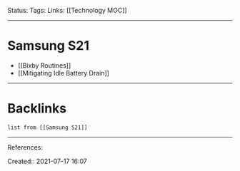 Status: 
Tags:
Links: [[Technology MOC]]
___
# Samsung S21
- [[Bixby Routines]]
- [[Mitigating Idle Battery Drain]]
___
# Backlinks
```dataview
list from [[Samsung S21]]
```
___
References:

Created:: 2021-07-17 16:07
